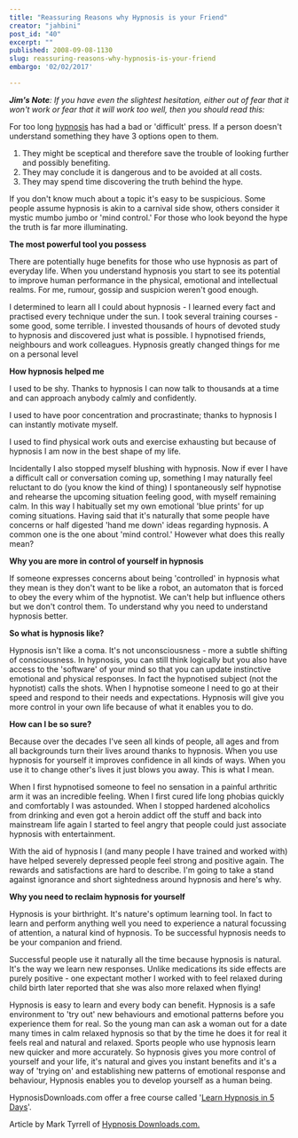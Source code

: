 ```yaml
---
title: "Reassuring Reasons why Hypnosis is your Friend"
creator: "jahbini"
post_id: "40"
excerpt: ""
published: 2008-09-08-1130
slug: reassuring-reasons-why-hypnosis-is-your-friend
embargo: '02/02/2017'

---
```

<em><strong>Jim's Note</strong>: If you have even the slightest hesitation, either out of fear that it won't work or fear that it will work too well, then you should read this:</em>

For too long <a href="http://www.hypnosisdownloads.com/?3034" target="_blank">hypnosis</a> has had a bad or 'difficult' press. If a person doesn't understand something they have 3 options open to them.

1) They might be sceptical and therefore save the trouble of looking further and possibly benefiting.
2) They may conclude it is dangerous and to be avoided at all costs.
3) They may spend time discovering the truth behind the hype.

If you don't know much about a topic it's easy to be suspicious. Some people assume hypnosis is akin to a carnival side show, others consider it  mystic mumbo jumbo or 'mind control.'  For those who look beyond the hype the truth is far more illuminating.

<strong>The most powerful tool you possess</strong>

There are potentially huge benefits for those who use hypnosis as part of everyday life. When you understand hypnosis you start to see its potential to improve human performance in the physical, emotional and intellectual realms. For me, rumour, gossip and suspicion weren't good enough.

I determined to learn all I could about hypnosis - I learned every fact and practised every technique under the sun. I took several training courses - some good, some terrible. I invested thousands of hours of devoted study to hypnosis and discovered just what is possible. I hypnotised friends, neighbours and work colleagues. Hypnosis greatly changed things for me on a personal level

<strong>How hypnosis helped me</strong>

I used to be shy. Thanks to hypnosis I can now talk to thousands at a time and can approach anybody calmly and confidently.

I used to have poor concentration and procrastinate; thanks to hypnosis I can instantly motivate myself.

I used to find physical work outs and exercise exhausting but because of hypnosis I am now in the best shape of my life.

Incidentally I also stopped myself blushing with hypnosis. Now if ever I have a difficult call or conversation coming up, something I may naturally feel reluctant to do (you know the kind of thing) I spontaneously self hypnotise and rehearse the upcoming situation feeling good, with myself remaining calm. In this way I habitually set my own emotional 'blue prints' for up coming situations. Having said that it's naturally that some people have concerns or half digested 'hand me down' ideas regarding hypnosis. A common one is the one about 'mind control.' However what does this really mean?

<strong>Why you are more in control of yourself in hypnosis</strong>

If someone expresses concerns about being 'controlled' in hypnosis what they mean is they don't want to be like a robot, an automaton that is forced to obey the every whim of the hypnotist. We can't help but influence others but we don't control them. To understand why you need to understand hypnosis better.

<strong>So what is hypnosis like?</strong>

Hypnosis isn't like a coma. It's not unconsciousness - more a subtle shifting of consciousness. In hypnosis, you can still think logically but you also have access to the 'software' of your mind so that you can update instinctive emotional and physical responses. In fact the hypnotised subject (not the hypnotist) calls the shots. When I hypnotise someone I need to go at their speed and respond to their needs and expectations. Hypnosis will give you more control in your own life because of what it enables you to do.

<strong>How can I be so sure? </strong>

Because over the decades I've seen all kinds of people, all ages and from all backgrounds turn their lives around thanks to hypnosis. When you use hypnosis for yourself it improves confidence in all kinds of ways. When you use it to change other's lives it just blows you away. This is what I mean.

When I first hypnotised someone to feel no sensation in a painful arthritic arm it was an incredible feeling. When I first cured life long phobias quickly and comfortably I was astounded. When I stopped hardened alcoholics from drinking and even got a heroin addict off the stuff and back into mainstream life  again I started to feel angry that people could just associate hypnosis with entertainment.

With the aid of hypnosis I (and many people I have trained and worked with) have helped severely depressed people feel strong and positive again. The rewards and satisfactions are hard to describe. I'm going to take a stand against ignorance and short sightedness around hypnosis and here's why.

<strong>Why you need to reclaim hypnosis for yourself</strong>

Hypnosis is your birthright. It's nature's optimum learning tool. In fact to learn and perform anything well you need to experience a natural focussing of attention, a natural kind of hypnosis.  To be successful hypnosis needs to be your companion and friend.

Successful people use it naturally all the time because hypnosis is natural. It's the way we learn new responses. Unlike medications its side effects are purely positive - one expectant mother I worked with to feel relaxed during child birth later reported that she was also more relaxed when flying!

Hypnosis is easy to learn and every body can benefit. Hypnosis is a safe environment to 'try out' new behaviours and emotional patterns before you experience them for real. So the young man can ask a woman out for a date many times in calm relaxed hypnosis so that by the time he does it for real it feels real and natural and relaxed.  Sports people who use hypnosis learn new quicker and more accurately. So hypnosis gives you more control of yourself and your life, it's natural and gives you instant benefits and it's a way of 'trying on' and establishing new patterns of emotional response and behaviour, Hypnosis enables you to develop yourself as a human being.

HypnosisDownloads.com offer a free course called '<a href="http://www.hypnosisdownloads.com/learn_hypnosis.html?3034">Learn Hypnosis in 5 Days</a>'.

Article by Mark Tyrrell of <a href="http://www.hypnosisdownloads.com/?3034">Hypnosis Downloads.com.</a>